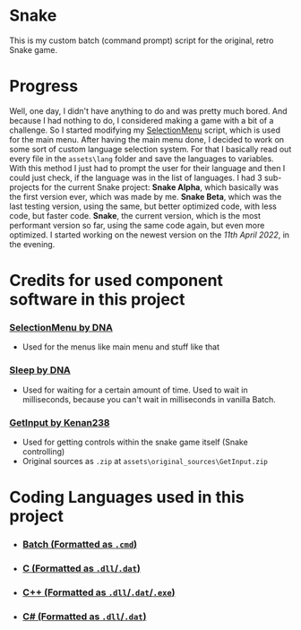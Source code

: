 # Snake
This is my custom batch (command prompt) script for the original, retro Snake game.

# Progress
Well, one day, I didn't have anything to do and was pretty much bored. And because I had nothing to do, I considered making a game with a bit of a challenge. So I started modifying my [SelectionMenu](https://github.com/DNAScanner/BATch-Coding/tree/main/SelectionMenu%20v2) script, which is used for the main menu. After having the main menu done, I decided to work on some sort of custom language selection system. For that I basically read out every file in the `assets\lang` folder and save the languages to variables. With this method I just had to prompt the user for their language and then I could just check, if the language was in the list of languages. I had 3 sub-projects for the current Snake project: **Snake Alpha**, which basically was the first version ever, which was made by me. **Snake Beta**, which was the last testing version, using the same, but better optimized code, with less code, but faster code. **Snake**, the current version, which is the most performant version so far, using the same code again, but even more optimized. I started working on the newest version on the *11th April 2022*, in the evening.


# Credits for used component software in this project
### [SelectionMenu by DNA](https://github.com/DNAScanner/BATch-Coding/tree/main/SelectionMenu%20v2)
- Used for the menus like main menu and stuff like that

### [Sleep by DNA](https://github.com/DNAScanner/Cpp-Coding/tree/main/sleep.exe)
- Used for waiting for a certain amount of time. Used to wait in milliseconds, because you can't wait in milliseconds in vanilla Batch.

### [GetInput by Kenan238](https://discord.com/user/568050419251675176)
- Used for getting controls within the snake game itself (Snake controlling)
- Original sources as `.zip` at `assets\original_sources\GetInput.zip`

# Coding Languages used in this project
- ### [Batch (Formatted as `.cmd`)](https://en.wikipedia.org/wiki/Batch_file)
- ### [C (Formatted as `.dll`/`.dat`)](https://en.wikipedia.org/wiki/C_(programming_language))
- ### [C++ (Formatted as `.dll`/`.dat`/`.exe`)](https://en.wikipedia.org/wiki/C%2B%2B)
- ### [C# (Formatted as `.dll`/`.dat`)](https://en.wikipedia.org/wiki/C_Sharp_(programming_language))